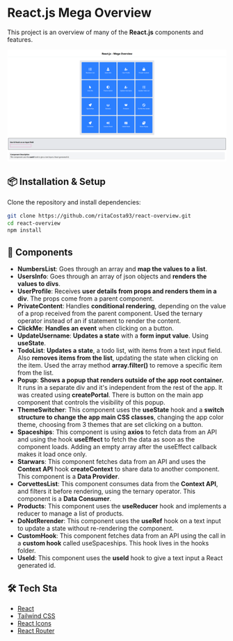 # React.js Mega Overview 
This project is an overview of many of the **React.js** components and features.

![React.js Mega Overview ](./public/screenshot.png)

## 📦 Installation & Setup

Clone the repository and install dependencies:

```bash
git clone https://github.com/ritaCosta93/react-overview.git
cd react-overview
npm install 
```

## 🚀 Components
- **NumbersList**: Goes through an array and **map the values to a list**.
- **UsersInfo**: Goes through an array of json objects and **renders the values to divs**.
- **UserProfile**: Receives **user details from props and renders them in a div**. The props come from a parent component.
- **PrivateContent**: Handles **conditional rendering**, depending on the value of a prop received from the parent component. Used the ternary operator instead of an if statement to render the content.
- **ClickMe**: **Handles an event** when clicking on a button.
- **UpdateUsername**: **Updates a state** with a **form input value**. Using **useState**.
- **TodoList**: **Updates a state**, a todo list, with items from a text input field. Also **removes items from the list**, updating the state when clicking on the item. Used the array method **array.filter()** to remove a specific item from the list.
- **Popup**: **Shows a popup that renders outside of the app root container.** It runs in a separate div and it's independent from the rest of the app. It was created using **createPortal**. There is button on the main app component that controls the visibility of this popup.
- **ThemeSwitcher**: This component uses the **useState** hook and a **switch structure to change the app main CSS classes**, changing the app color theme, choosing from 3 themes that are set clicking on a button.
- **Spaceships**: This component is using **axios** to fetch data from an API and using the hook **useEffect** to fetch the data as soon as the component loads. Adding an empty array after the useEffect callback makes it load once only.
- **Starwars**: This component fetches data from an API and uses the **Context API** hook **createContext** to share data to another component. This component is a **Data Provider**.
- **CorvettesList**: This component consumes data from the **Context API**, and filters it before rendering, using the ternary operator. This component is a **Data Consumer**.
- **Products**: This component uses the **useReducer** hook and implements a reducer to manage a list of products.
- **DoNotRerender**: This component uses the **useRef** hook on a text input to update a state without re-rendering the component.
- **CustomHook**: This component fetches data from an API using the call in a **custom hook** called useSpaceships. This hook lives in the hooks folder.
- **UseId**: This component uses the **useId** hook to give a text input a React generated id.

## 🛠️ Tech Sta
- [React](https://reactjs.org/)
- [Tailwind CSS](https://tailwindcss.com/)
- [React Icons](https://react-icons.github.io/react-icons/)
- [React Router](https://reactrouter.com/home)
